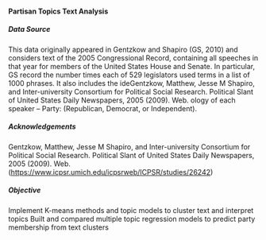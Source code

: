 #### Partisan Topics Text Analysis

##### Data Source
This data originally appeared in Gentzkow and Shapiro (GS, 2010) and considers text of the 2005 Congressional Record, containing all speeches in that year for members of the United States House and Senate. In particular, GS record the number times each of 529 legislators used terms in a list of 1000 phrases. It also includes the ideGentzkow, Matthew, Jesse M Shapiro, and Inter-university Consortium for Political Social Research. Political Slant of United States Daily Newspapers, 2005 (2009). Web.
ology of each speaker – Party: (Republican, Democrat, or Independent).
##### Acknowledgements
Gentzkow, Matthew, Jesse M Shapiro, and Inter-university Consortium for Political Social Research. Political Slant of United States Daily Newspapers, 2005 (2009). Web. (https://www.icpsr.umich.edu/icpsrweb/ICPSR/studies/26242)
##### Objective
Implement K-means methods and topic models to cluster text and interpret topics
Built and compared multiple topic regression models to predict party membership from text clusters
